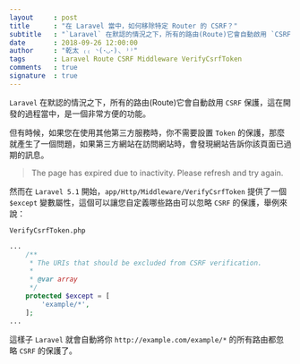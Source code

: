 ```yaml
---
layout     : post
title      : "在 Laravel 當中，如何移除特定 Router 的 CSRF？"
subtitle   : "`Laravel` 在默認的情況之下，所有的路由(Route)它會自動啟用 `CSRF` 保護，這在開發的過程當中，是一個非常方便的功能 ..."
date       : 2018-09-26 12:00:00
author     : "乾太 ₍₍ ◝(･◡･)◟ ⁾⁾"
tags       : Laravel Route CSRF Middleware VerifyCsrfToken
comments   : true
signature  : true
---
```


`Laravel` 在默認的情況之下，所有的路由(Route)它會自動啟用 `CSRF` 保護，這在開發的過程當中，是一個非常方便的功能。

但有時候，如果您在使用其他第三方服務時，你不需要設置 `Token` 的保護，那麼就產生了一個問題，如果第三方網站在訪問網站時，會發現網站告訴你該頁面已過期的訊息。

> The page has expired due to inactivity. 
> Please refresh and try again.

然而在 `Laravel 5.1` 開始，`app/Http/Middleware/VerifyCsrfToken` 提供了一個 `$except` 變數屬性，這個可以讓您自定義哪些路由可以忽略 `CSRF` 的保護，舉例來說：

`VerifyCsrfToken.php`
```php
...
    /**
     * The URIs that should be excluded from CSRF verification.
     *
     * @var array
     */
    protected $except = [
        'example/*',
    ];
...
```

這樣子 `Laravel` 就會自動將你 `http://example.com/example/*` 的所有路由都忽略 `CSRF` 的保護了。